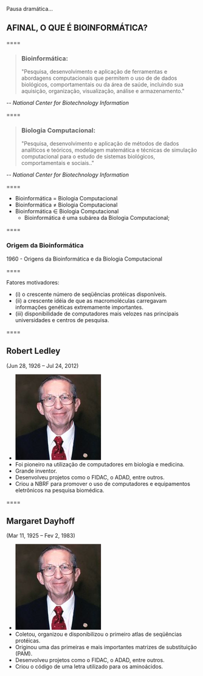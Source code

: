 <!-- .slide: data-background="img/motivation.jpg" -->

Pausa dramática...

## AFINAL, O QUE É BIOINFORMÁTICA?

====

> ### Bioinformática:
>
> "Pesquisa, desenvolvimento e aplicação de ferramentas e abordagens computacionais que permitem o uso de de dados biológicos, comportamentais ou da área de saúde, incluindo sua aquisição, organização, visualização, análise e armazenamento."

-- <cite>National Center for Biotechnology Information</cite>

====

<!-- .slide: data-background="img/motivation.jpg" -->

> ### Biologia Computacional:
>
> "Pesquisa, desenvolvimento e aplicação de métodos de dados analíticos e teóricos, modelagem matemática e técnicas de simulação computacional para o estudo de sistemas biológicos, comportamentais e sociais.."

-- <cite>National Center for Biotechnology Information</cite>

====

<!-- .slide: data-background="img/motivation.jpg" -->

- Bioinformática = Biologia Computacional
- Bioinformática ≠ Biologia Computacional
- Bioinformática ∈ Biologia Computacional
  - Bioinformática é uma subárea da Biologia Computacional;

====

### Origem da Bioinformática

1960 - Origens da Bioinformática e da Biologia Computacional

====

Fatores motivadores:

- (i) o crescente número de seqüências protéicas disponíveis.
- (ii) a crescente idéia de que as macromoléculas carregavam informações genéticas extremamente importantes.
- (iii) disponibilidade de computadores mais velozes nas principais universidades e centros de pesquisa. 

====

<!-- .slide: class="author" -->

## Robert Ledley 
(Jun 28, 1926 – Jul 24, 2012)

- ![avatar][avatar] <!-- .element: class="pull-right" -->
- Foi pioneiro na utilização de computadores em 
    biologia e medicina.
- Grande inventor. 
- Desenvolveu projetos como o FIDAC, o ADAD, 
    entre outros.
- Criou a NBRF para promover o uso de 
    computadores e equipamentos eletrônicos 
    na pesquisa biomédica.
    
[avatar]: ../shared/img/Ledley.jpg

====

<!-- .slide: class="author" -->

##  Margaret Dayhoff
(Mar 11, 1925 – Fev 2, 1983)

- ![avatar][avatar] <!-- .element: class="pull-right" -->
- Coletou, organizou e disponibilizou o primeiro atlas 
    de seqüências protéicas.
- Originou uma das primeiras e mais importantes matrizes
    de substituição (PAM).
- Desenvolveu projetos como o 
    FIDAC, o ADAD, entre outros.
- Criou o código de uma letra utilizado para os 
    aminoácidos.
    
[avatar]: ../shared/img/Dayhoff.jpeg
